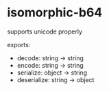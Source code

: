# isomorphic-b64

supports unicode properly

exports:

- decode: string -> string
- encode: string -> string
- serialize: object -> string
- deserialize: string -> object


